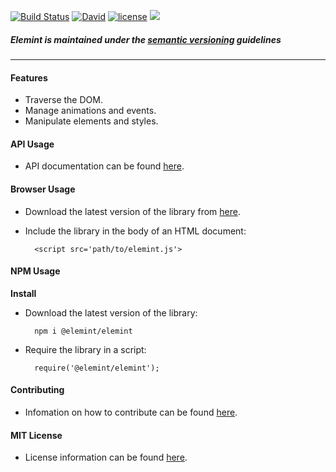 [![Build Status](https://travis-ci.org/abbotto/elemint.svg?branch=master)](https://travis-ci.org/abbotto/elemint)
[![David](https://img.shields.io/david/expressjs/express.svg)](https://david-dm.org/abbotto/elemint.svg)
[![license](https://img.shields.io/github/license/mashape/apistatus.svg)](LICENSE.md)
<a href="https://twitter.com/intent/tweet" target="_blank"><img src="https://img.shields.io/twitter/url/http/shields.io.svg?style=social"/></a>

##### Elemint is maintained under the [semantic versioning](http://semver.org/) guidelines

---

#### Features

- Traverse the DOM.
- Manage animations and events.
- Manipulate elements and styles.

#### API Usage
- API documentation can be found [here](https://abbotto.github.io/elemint/docs/).

#### Browser Usage

- Download the latest version of the library from [here](https://github.com/abbotto/elemint/archive/master.zip).
- Include the library in the body of an HTML document:

		<script src='path/to/elemint.js'>

#### NPM Usage

**Install**

- Download the latest version of the library:

		npm i @elemint/elemint

- Require the library in a script:

		require('@elemint/elemint');

#### Contributing
- Infomation on how to contribute can be found [here](https://raw.githubusercontent.com/abbotto/elemint/master/CONTRIBUTING.md).

#### MIT License
- License information can be found [here](https://raw.githubusercontent.com/abbotto/elemint/master/LICENSE.md).